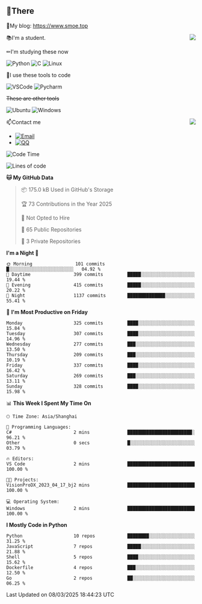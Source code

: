 
## 👏There

📰My blog: https://www.smoe.top

<img align="right" src="https://github-readme-stats.vercel.app/api/top-langs/?username=AkashiCoin"/>


📚I'm a student.

✏I'm studying these now

![Python](https://img.shields.io/badge/-Python-blue?style=flat-square&logo=Python&logoColor=fff)
![C](https://img.shields.io/badge/-C-585858?style=flat-square&logo=C&logoColor=fff)
![Linux](https://img.shields.io/badge/-Linux-black?style=flat-square&logo=Linux&logoColor=fff)

🔨I use these tools to code

![VSCode](https://img.shields.io/badge/-VSCode-blue?style=flat-square&logo=visualstudiocode&logoColor=fff)
![Pycharm](https://img.shields.io/badge/-Pycharm-green?style=flat-square&logo=pycharm&logoColor=fff)

 ~~These are other tools~~

![Ubuntu](https://img.shields.io/badge/-Ubuntu-orange?style=flat-square&logo=Ubuntu&logoColor=fff)
![Windows](https://img.shields.io/badge/-Windows-blue?style=flat-square&logo=Windows&logoColor=fff)

<img align="right" src="https://github-readme-stats.vercel.app/api?username=AkashiCoin" />


📫Contact me

* [![Email](https://img.shields.io/badge/Email-l1040186796@gmail.com-1?style=social&logoColor=fff)](mailto:l1040186796@gmail.com)
* [![QQ](https://img.shields.io/badge/QQ-1040186796-1?style=social&logoColor=fff)](tencent://AddContact/?fromId=45&fromSubId=1&subcmd=all&uin=1040186796&website=www.oicqzone.com)

<!--START_SECTION:waka-->
![Code Time](http://img.shields.io/badge/Code%20Time-1%2C382%20hrs%2041%20mins-blue)

![Lines of code](https://img.shields.io/badge/From%20Hello%20World%20I%27ve%20Written-381.6%20thousand%20lines%20of%20code-blue)

**🐱 My GitHub Data** 

> 📦 175.0 kB Used in GitHub's Storage 
 > 
> 🏆 73 Contributions in the Year 2025
 > 
> 🚫 Not Opted to Hire
 > 
> 📜 65 Public Repositories 
 > 
> 🔑 3 Private Repositories 
 > 
**I'm a Night 🦉** 

```text
🌞 Morning                101 commits         █░░░░░░░░░░░░░░░░░░░░░░░░   04.92 % 
🌆 Daytime                399 commits         █████░░░░░░░░░░░░░░░░░░░░   19.44 % 
🌃 Evening                415 commits         █████░░░░░░░░░░░░░░░░░░░░   20.22 % 
🌙 Night                  1137 commits        ██████████████░░░░░░░░░░░   55.41 % 
```
📅 **I'm Most Productive on Friday** 

```text
Monday                   325 commits         ████░░░░░░░░░░░░░░░░░░░░░   15.84 % 
Tuesday                  307 commits         ████░░░░░░░░░░░░░░░░░░░░░   14.96 % 
Wednesday                277 commits         ███░░░░░░░░░░░░░░░░░░░░░░   13.50 % 
Thursday                 209 commits         ███░░░░░░░░░░░░░░░░░░░░░░   10.19 % 
Friday                   337 commits         ████░░░░░░░░░░░░░░░░░░░░░   16.42 % 
Saturday                 269 commits         ███░░░░░░░░░░░░░░░░░░░░░░   13.11 % 
Sunday                   328 commits         ████░░░░░░░░░░░░░░░░░░░░░   15.98 % 
```


📊 **This Week I Spent My Time On** 

```text
🕑︎ Time Zone: Asia/Shanghai

💬 Programming Languages: 
C#                       2 mins              ████████████████████████░   96.21 % 
Other                    0 secs              █░░░░░░░░░░░░░░░░░░░░░░░░   03.79 % 

🔥 Editors: 
VS Code                  2 mins              █████████████████████████   100.00 % 

🐱‍💻 Projects: 
VisionProDX_2023_04_17_bj2 mins              █████████████████████████   100.00 % 

💻 Operating System: 
Windows                  2 mins              █████████████████████████   100.00 % 
```

**I Mostly Code in Python** 

```text
Python                   10 repos            ████████░░░░░░░░░░░░░░░░░   31.25 % 
JavaScript               7 repos             █████░░░░░░░░░░░░░░░░░░░░   21.88 % 
Shell                    5 repos             ████░░░░░░░░░░░░░░░░░░░░░   15.62 % 
Dockerfile               4 repos             ███░░░░░░░░░░░░░░░░░░░░░░   12.50 % 
Go                       2 repos             ██░░░░░░░░░░░░░░░░░░░░░░░   06.25 % 
```




 Last Updated on 08/03/2025 18:44:23 UTC
<!--END_SECTION:waka-->
